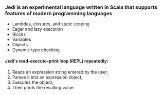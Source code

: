 ### Jedi is an experimental language written in Scala that supports features of modern programming languages

- Lambdas, closures, and static scoping
- Eager and lazy execution
- Blocks
- Variables
- Objects
- Dynamic type checking


#### Jedi's read-execute-print loop (REPL) repeatedly:

1. Reads an expression string entered by the user,
2. Parses it into an expression object,
3. Executes the object,
4. Then prints the resulting value.
